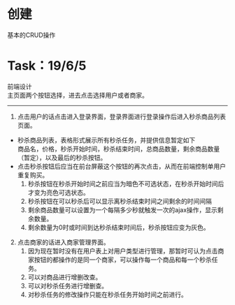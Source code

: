 # 创建
基本的CRUD操作

# Task：19/6/5
前端设计  
主页面两个按钮选择，进去点击选择用户或者商家。
***
1. 点击用户的话点击进入登录界面，登录界面进行登录操作后进入秒杀商品列表页面。
  - 秒杀商品列表，表格形式展示所有秒杀任务，并提供信息暂定如下   
商品名，价格，秒杀开始时间，秒杀结束时间，总商品数量，剩余商品数量（暂定），以及最后的秒杀按钮。
  - 点击秒杀按钮后应当在前台屏蔽这个按钮的再次点击，从而在前端控制单用户重复购买。
    1. 秒杀按钮在秒杀开始时间之前应当为暗色不可选状态，在秒杀开始时间后才变为亮色可选状态。
    2. 秒杀按钮在可以秒杀后可以显示离秒杀结束时间之间剩余的时间间隔
    3. 剩余商品数量可以设置为一个每隔多少秒就触发一次的ajax操作，显示剩余数量。
    4. 剩余数量为0时或时间到达秒杀结束时间后，秒杀按钮应变为灰色。
2. 点击商家的话进入商家管理界面。
    1. 因为现在暂时没有在用户表上对用户类型进行管理，那暂时可认为点击商家按钮的都操作的是同一个商家，可以操作每一个商品和每一个秒杀任务。
    2. 可以对商品进行增删改查。
    3. 可以对秒杀任务进行增删查。
    4. 对秒杀任务的修改操作只能在秒杀任务开始时间之前进行。
